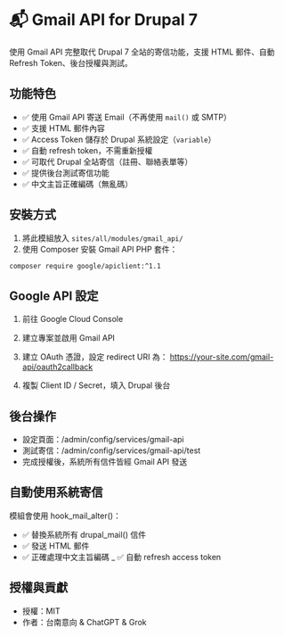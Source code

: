 # 📬 Gmail API for Drupal 7

使用 Gmail API 完整取代 Drupal 7 全站的寄信功能，支援 HTML 郵件、自動 Refresh Token、後台授權與測試。

## 功能特色

- ✅ 使用 Gmail API 寄送 Email（不再使用 `mail()` 或 SMTP）
- ✅ 支援 HTML 郵件內容
- ✅ Access Token 儲存於 Drupal 系統設定（`variable`）
- ✅ 自動 refresh token，不需重新授權
- ✅ 可取代 Drupal 全站寄信（註冊、聯絡表單等）
- ✅ 提供後台測試寄信功能
- ✅ 中文主旨正確編碼（無亂碼）

## 安裝方式

1. 將此模組放入 `sites/all/modules/gmail_api/`
2. 使用 Composer 安裝 Gmail API PHP 套件：

```bash
composer require google/apiclient:^1.1
```

## Google API 設定

1. 前往 Google Cloud Console
2. 建立專案並啟用 Gmail API
3. 建立 OAuth 憑證，設定 redirect URI 為：
https://your-site.com/gmail-api/oauth2callback

4. 複製 Client ID / Secret，填入 Drupal 後台

## 後台操作
- 設定頁面：/admin/config/services/gmail-api
- 測試寄信：/admin/config/services/gmail-api/test
- 完成授權後，系統所有信件皆經 Gmail API 發送

## 自動使用系統寄信
模組會使用 hook_mail_alter()：
- ✅ 替換系統所有 drupal_mail() 信件
- ✅ 發送 HTML 郵件
- ✅ 正確處理中文主旨編碼
_ ✅ 自動 refresh access token

## 授權與貢獻
- 授權：MIT
- 作者：台南意向 & ChatGPT & Grok

